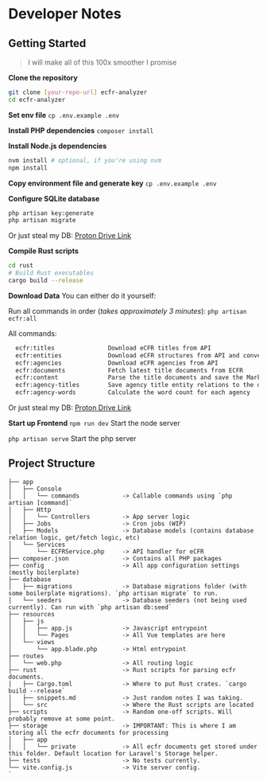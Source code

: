 # Developer Notes


## Getting Started
> I will make all of this 100x smoother I promise
> 
**Clone the repository**
```sh
git clone [your-repo-url] ecfr-analyzer
cd ecfr-analyzer
```

**Set env file**
`cp .env.example .env`


**Install PHP dependencies**
`composer install`

**Install Node.js dependencies**
```sh
nvm install # optional, if you're using nvm
npm install
```

**Copy environment file and generate key**
`cp .env.example .env`


**Configure SQLite database**
```sh
php artisan key:generate
php artisan migrate
```

Or just steal my DB: [Proton Drive Link](https://drive.proton.me/urls/V1C9H1TBK4#aWpNbp6tUaqe)

**Compile Rust scripts**
```sh
cd rust
# Build Rust executables
cargo build --release
```
**Download Data**
You can either do it yourself:

Run all commands in order (*takes approximately 3 minutes*): `php artisan ecfr:all`

All commands:

```sh
  ecfr:titles               Download eCFR titles from API
  ecfr:entities             Download eCFR structures from API and convert them to "title entities"
  ecfr:agencies             Download eCFR agencies from API
  ecfr:documents            Fetch latest title documents from ECFR
  ecfr:content              Parse the title documents and save the Markdown content to the database
  ecfr:agency-titles        Save agency title entity relations to the database
  ecfr:agency-words         Calculate the word count for each agency
```

Or just steal my DB: [Proton Drive Link](https://drive.proton.me/urls/V1C9H1TBK4#aWpNbp6tUaqe)

**Start up Frontend**
`npm run dev` Start the node server

`php artisan serve` Start the php server


## Project Structure
```
├── app
│   ├── Console
│   │   └── commands 			-> Callable commands using `php artisan [command]`
│   ├── Http
│   │   └── Controllers 		-> App server logic
│   ├── Jobs 					-> Cron jobs (WIP)
│   ├── Models 					-> Database models (contains database relation logic, get/fetch logic, etc)
│   └── Services
│       └── ECFRService.php 	-> API handler for eCFR
├── composer.json 				-> Contains all PHP packages
├── config 						-> All app configuration settings (mostly boilerplate)
├── database
│   ├── migrations 				-> Database migrations folder (with some boilerplate migrations). `php artisan migrate` to run.
│   └── seeders 				-> Database seeders (not being used currently). Can run with `php artisan db:seed`
├── resources	
│   ├── js
│   │   ├── app.js 				-> Javascript entrypoint
│   │   └── Pages 				-> All Vue templates are here
│   └── views
│       └── app.blade.php 		-> Html entrypoint
├── routes
│   └── web.php 				-> All routing logic
├── rust 						-> Rust scripts for parsing ecfr documents.
│   ├── Cargo.toml 				-> Where to put Rust crates. `cargo build --release`
│   ├── snippets.md 			-> Just random notes I was taking.
│   └── src 					-> Where the Rust scripts are located
├── scripts 					-> Random one-off scripts. Will probably remove at some point.
├── storage 					-> IMPORTANT: This is where I am storing all the ecfr documents for processing
│   ├── app
│   │   └── private	 			-> All ecfr documents get stored under this folder. Default location for Laravel's Storage helper.
├── tests 						-> No tests currently.
└── vite.config.js 				-> Vite server config.
`
